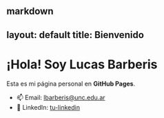 markdown
---
layout: default
title: Bienvenido
---

# ¡Hola! Soy Lucas Barberis

Esta es mi página personal en **GitHub Pages**.

- 📫 Email: lbarberis@unc.edu.ar
- 💼 LinkedIn: [tu-linkedin](https://linkedin.com/in/tu-usuario)
